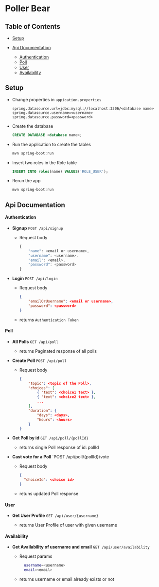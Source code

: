 # Poller Bear

## Table of Contents

- [Setup](#setup)
- [Api Documentation](#api_doc)

  - [Authentication](#authentication)
  - [Poll](#poll)
  - [User](#user)
  - [Availability](#availability)

<a name="setup"></a>

## Setup

- Change properties in `appication.properties`

  ```properties
  spring.datasource.url=jdbc:mysql://localhost:3306/<database name>
  spring.datasource.username=<username>
  spring.datasource.password=<password>
  ```

- Create the database

  ```sql
  CREATE DATABASE <database name>;
  ```

- Run the application to create the tables
  ```bash
  mvn spring-boot:run
  ```
- Insert two roles in the Role table

  ```sql
  INSERT INTO roles(name) VALUES('ROLE_USER');
  ```

- Rerun the app
  ```bash
  mvn spring-boot:run
  ```

<a name="api_doc"></a>

## Api Documentation

<a name="authentication"></a>

#### Authentication

- **Signup** `POST /api/signup`

  - Request body

    ```javascript
    {
        "name": <email or username>,
        "username": <username>,
        "email": <email>,
        "password": <password>
    }
    ```

- **Login** `POST /api/login`

  - Request body

    ```json
    {
        "emailOrUsername": <email or username>,
        "password": <password>
    }
    ```

  - returns `Authentication Token`

<a name="poll"></a>

#### Poll

- **All Polls** `GET /api/poll`

  - returns Paginated response of all polls

- **Create Poll** `POST /api/poll`

  - Request body

    ```json
    {
        "topic": <topic of the Poll>,
        "choices": [
            { "text": <choice1 text> },
            { "text": <choice2 text> },
            ...
        ],
        "duration": {
            "days": <days>,
            "hours": <hours>
        }
    }
    ```

- **Get Poll by id** `GET /api/poll/{pollId}`

  - returns single Poll response of id: pollId

- **Cast vote for a Poll** `POST /api/poll/{pollId}/vote
  - Request body
    ```json
    {
      "choiceId": <choice id>
    }
    ```
  * retuns updated Poll response

<a name="user"></a>

#### User

- **Get User Profile** `GET /api/user/{username}`

  - returns User Profile of user with given username

<a name="availability"></a>

#### Availability

- **Get Availability of username and email** `GET /api/user/availability`

  - Request params
    ```bash
      username=<username>
      email=<email>
    ```

  * returns username or email already exists or not
